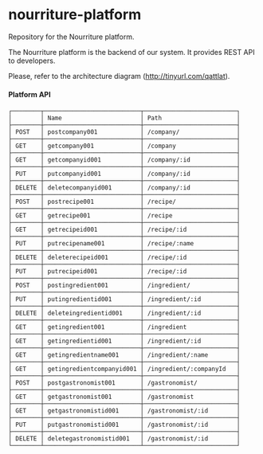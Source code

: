 nourriture-platform
===================

Repository for the Nourriture platform.

The Nourriture platform is the backend of our system. It provides REST API to developers.

Please, refer to the architecture diagram
(http://tinyurl.com/qattlat).

#### Platform API

	┌────────┬───────────────────────────┬──────────────────────────┐
	│        │ Name                      │ Path                     │
	├────────┼───────────────────────────┼──────────────────────────┤
	│ POST   │ postcompany001            │ /company/                │
	├────────┼───────────────────────────┼──────────────────────────┤
	│ GET    │ getcompany001             │ /company                 │
	├────────┼───────────────────────────┼──────────────────────────┤
	│ GET    │ getcompanyid001           │ /company/:id             │
	├────────┼───────────────────────────┼──────────────────────────┤
	│ PUT    │ putcompanyid001           │ /company/:id             │
	├────────┼───────────────────────────┼──────────────────────────┤
	│ DELETE │ deletecompanyid001        │ /company/:id             │
	├────────┼───────────────────────────┼──────────────────────────┤
	│ POST   │ postrecipe001             │ /recipe/                 │
	├────────┼───────────────────────────┼──────────────────────────┤
	│ GET    │ getrecipe001              │ /recipe                  │
	├────────┼───────────────────────────┼──────────────────────────┤
	│ GET    │ getrecipeid001            │ /recipe/:id              │
	├────────┼───────────────────────────┼──────────────────────────┤
	│ PUT    │ putrecipename001          │ /recipe/:name            │
	├────────┼───────────────────────────┼──────────────────────────┤
	│ DELETE │ deleterecipeid001         │ /recipe/:id              │
	├────────┼───────────────────────────┼──────────────────────────┤
	│ PUT    │ putrecipeid001            │ /recipe/:id              │
	├────────┼───────────────────────────┼──────────────────────────┤
	│ POST   │ postingredient001         │ /ingredient/             │
	├────────┼───────────────────────────┼──────────────────────────┤
	│ PUT    │ putingredientid001        │ /ingredient/:id          │
	├────────┼───────────────────────────┼──────────────────────────┤
	│ DELETE │ deleteingredientid001     │ /ingredient/:id          │
	├────────┼───────────────────────────┼──────────────────────────┤
	│ GET    │ getingredient001          │ /ingredient              │
	├────────┼───────────────────────────┼──────────────────────────┤
	│ GET    │ getingredientid001        │ /ingredient/:id          │
	├────────┼───────────────────────────┼──────────────────────────┤
	│ GET    │ getingredientname001      │ /ingredient/:name        │
	├────────┼───────────────────────────┼──────────────────────────┤
	│ GET    │ getingredientcompanyid001 │ /ingredient/:companyId   │
	├────────┼───────────────────────────┼──────────────────────────┤
	│ POST   │ postgastronomist001       │ /gastronomist/           │
	├────────┼───────────────────────────┼──────────────────────────┤
	│ GET    │ getgastronomist001        │ /gastronomist            │
	├────────┼───────────────────────────┼──────────────────────────┤
	│ GET    │ getgastronomistid001      │ /gastronomist/:id        │
	├────────┼───────────────────────────┼──────────────────────────┤
	│ PUT    │ putgastronomistid001      │ /gastronomist/:id        │
	├────────┼───────────────────────────┼──────────────────────────┤
	│ DELETE │ deletegastronomistid001   │ /gastronomist/:id        │
	└────────┴───────────────────────────┴──────────────────────────┘
